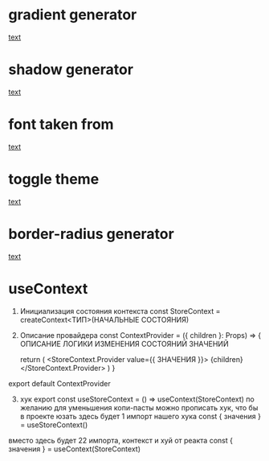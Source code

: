 # gradient generator

[text](https://cssgradient.io/)

# shadow generator

[text](https://www.cssmatic.com/box-shadow)

# font taken from

[text](https://fontstorage.com/)

# toggle theme

[text](https://uiverse.io/alexruix/splendid-liger-23)

# border-radius generator

[text](https://border-radius.com/)

# useContext
1. Инициализация состояния контекста 
const StoreContext = createContext<ТИП>(НАЧАЛЬНЫЕ СОСТОЯНИЯ)

2. Описание провайдера
const ContextProvider = ({ children }: Props) => {
     ОПИСАНИЕ ЛОГИКИ ИЗМЕНЕНИЯ СОСТОЯНИЙ ЗНАЧЕНИЙ

     return (
          <StoreContext.Provider value={{ ЗНАЧЕНИЯ }}>
               {children}
          </StoreContext.Provider>
     )
}

export default ContextProvider

3. хук
export const useStoreContext = () => useContext(StoreContext)
 по желанию для уменьшения копи-пасты можно прописать хук, что бы в проекте юзать 
 здесь будет 1 импорт нашего хука
 const { значения } = useStoreContext()

 вместо 
 здесь будет 22 импорта, контекст и хуй от реакта 
 const { значения } = useContext(StoreContext)
